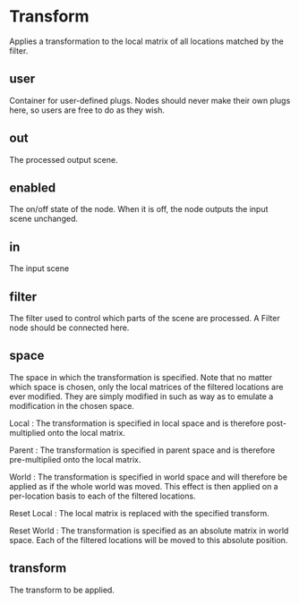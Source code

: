 # Transform

Applies a transformation to the local matrix
of all locations matched by the filter.

## user 

 Container for user-defined plugs. Nodes
should never make their own plugs here,
so users are free to do as they wish. 

## out 

 The processed output scene. 

## enabled 

 The on/off state of the node. When it is off, the node outputs the input scene unchanged. 

## in 

 The input scene 

## filter 

 The filter used to control which parts of the scene are
processed. A Filter node should be connected here. 

## space 

 The space in which the transformation is specified.
Note that no matter which space is chosen, only the
local matrices of the filtered locations are ever modified.
They are simply modified in such as way as to emulate a
modification in the chosen space.

Local
:       The transformation is specified in local space and
        is therefore post-multiplied onto the local matrix.

Parent
:       The transformation is specified in parent space and
        is therefore pre-multiplied onto the local matrix.

World
:       The transformation is specified in world space and
        will therefore be applied as if the whole world was
        moved. This effect is then applied on a per-location
        basis to each of the filtered locations.

Reset Local
:       The local matrix is replaced with the specified transform.

Reset World
:       The transformation is specified as an absolute matrix
        in world space. Each of the filtered locations will
        be moved to this absolute position. 

## transform 

 The transform to be applied. 

